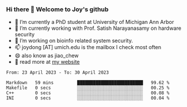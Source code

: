 ### Hi there 👋 Welcome to Joy's github

- 🔭 I’m currently a PhD student at University of Michigan Ann Arbor
- 🌱 I’m currently working with Prof. Satish Narayanasamy on hardware security
- 👯 I’m working on bioinfo related system security. 
- 📫 joydong [AT] umich.edu is the mailbox I check most often
- 😄 also know as jiao_chew
- 💬 read more at [my website](https://joydddd.github.io/)
<!--START_SECTION:waka-->

```text
From: 23 April 2023 - To: 30 April 2023

Markdown   59 mins         █████████████████████████   99.62 %
Makefile   0 secs          ░░░░░░░░░░░░░░░░░░░░░░░░░   00.25 %
C++        0 secs          ░░░░░░░░░░░░░░░░░░░░░░░░░   00.08 %
INI        0 secs          ░░░░░░░░░░░░░░░░░░░░░░░░░   00.04 %
```

<!--END_SECTION:waka-->
